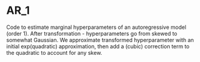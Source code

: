 # AR_1
Code to estimate marginal hyperparameters of an autoregressive model (order 1).
After transformation - hyperparameters go from skewed to somewhat Gaussian. We approximate transformed hyperparameter with an initial exp(quadratic) approximation, then add a (cubic) correction term to the quadratic to account for any skew.


